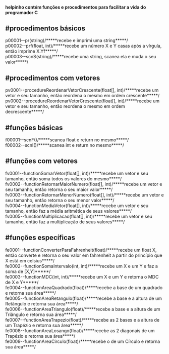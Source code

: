 <h4>helpinho contém funções e procedimentos para facilitar a vida do programador C<br/><h4>
<h2>#procedimentos básicos<br/></h2>
	p00001--pr(string)/*****recebe e imprimi uma string*****/<br/>
	p00002--prf(float, int)/*****recebe um número X e Y casas após a vírgula, então imprime X.Yf*****/<br/>
	p00003--scnS(string)/*****recebe uma string, scanea ela e muda o seu valor*****/<br/>
<h2>#procedimentos com vetores<br/></h2>
	pv0001--procedureReordenarVetorCrescente(float[], int)/*****recebe um vetor e seu tamanho, então reordena o mesmo em ordem crescente*****/<br/>
	pv0002--procedureReordenarVetorCrescente(float[], int)/*****recebe um vetor e seu tamanho, então reordena o mesmo em ordem decrescente*****/<br/>
<h2>#funções básicas<br/></h2>
	f00001--scnF()/*****scanea float e return no mesmo*****/<br/>
	f00002--scnI()/*****scanea int e return no mesmo*****/<br/>
<h2>#funções com vetores<br/></h2>
	fv0001--functionSomarVetor(float[], int)/*****recebe um vetor e seu tamanho, então soma todos os valores do mesmo*****/<br/>
	fv0002--functionRetornarMaiorNumero(float[], int)/*****recebe um vetor e seu tamanho, então retorna o seu maior valor*****/<br/>
	fv0003--functionRetornarMenorNumero(float[], int)/*****recebe um vetor e seu tamanho, então retorna o seu menor valor*****/<br/>
	fv0004--functionMediaVetor(float[], int)/*****recebe um vetor e seu tamanho, então faz a média aritmética de seus valores*****/<br/>
	fv0005--functionMultiplicacao(float[], int)/*****recebe um vetor e seu tamanho, então faz a multiplicação de seus valores*****/<br/>
<h2>#funções específicas<br/></h2>
	fe0001--functionConverterParaFahrenheit(float)/*****recebe um float X, então converte e retorna o seu valor em fahrenheit a partir do   princípio que X está em celsius*****/<br/>
	fe0002--functionSomaIntervalo(int, int)/*****recebe um X e um Y e faz a soma de [X,Y]*****/<br/>
	fe0003--functionMDC(int, int)/*****recebe um X e um Y e retorna o MDC  de X e Y*****/<br/>
	fe0004--functionAreaQuadrado(float)/*****recebe a base de um quadrado e retorna sua área*****/<br/>
	fe0005--functionAreaRetangulo(float)/*****recebe a base e a altura de um Retângulo e retorna sua área*****/<br/>
	fe0006--functionAreaTriangulo(float)/*****recebe a base e a altura de um Triângulo e retorna sua área*****/<br/>
	fe0007--functionAreaTrapezio(float)/*****recebe as 2 bases e a altura de um Trapézio e retorna sua área*****/<br/>
	fe0008--functionAreaLosango(float)/*****recebe as 2 diagonais de um Trapézio e retorna sua área*****/<br/>
	fe0009--functionAreaCirculo(float)/*****recebe o de um Círculo e retorna sua área*****/<br/>